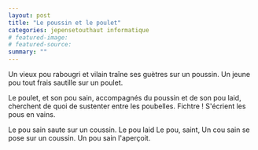 ```yaml
---
layout: post
title: "Le poussin et le poulet"
categories: jepensetouthaut informatique
# featured-image: 
# featured-source: 
summary: ""
---
```

Un vieux pou rabougri et vilain traîne ses guètres sur un poussin.
Un jeune pou tout frais sautille sur un poulet.

Le poulet, et son pou sain, accompagnés du poussin et de son pou laid,
cherchent de quoi de sustenter entre les poubelles.
Fichtre ! S'écrient les pous en vains.



Le pou sain saute sur un coussin. Le pou laid  Le pou, saint, Un cou sain se pose sur un coussin. Un pou sain l'aperçoit. 
